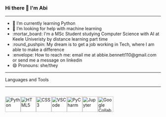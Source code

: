 ### Hi there 👋 I'm Abi
<hr>
<ul>
<li> 🌱 I’m currently learning Python </li> 
<li> 🤔 I’m looking for help with machine learning </li> 
<li> :mortar_board: I'm a MSc Student studying Computer Science with AI at Keele Univeristy by distance learning part time</li>
<li> :round_pushpin: My dream is to get a job working in Tech, where I am able to make a difference </li>
<li> :envelope: How to reach me: email me at abbie.bennett110@gmail.com or send me a message on linkedin </li> 
<li> 😄 Pronouns: she/they </li> 
</ul>
<hr>
Languages and Tools
<hr>
<br>
<a><img src="https://pluspng.com/img-png/python-logo-png-big-image-png-2400.png" width="50px" alt="Python"><img src="https://www.w3.org/html/logo/badge/html5-badge-h-solo.png" width="50px" alt="HTML5"><img src="https://www.iconninja.com/files/603/11/689/css-internet-technology-website-web-style-css3-icon.png" width="50px" alt="CSS3"><img src="https://upload.wikimedia.org/wikipedia/commons/9/9a/Visual_Studio_Code_1.35_icon.svg" width="50px" alt="VSCode"><img src="https://upload.wikimedia.org/wikipedia/commons/1/1d/PyCharm_Icon.svg" width="50px" alt="PyCharm"><img src="https://upload.wikimedia.org/wikipedia/commons/3/38/Jupyter_logo.svg" width="50px" alt="Jupyter"><img src="https://colab.research.google.com/img/colab_favicon_256px.png" width="50px" alt="Google Collab Notebook">
</a>



   
